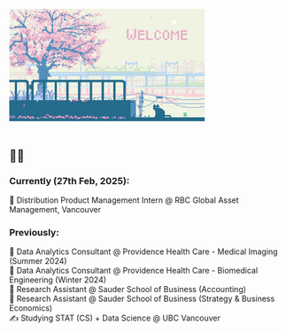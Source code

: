  <img src="gitcome.gif" width="70%"><br/><br/>
 
<h2><b> 👨‍💻 </b></h2>

<h3><b> Currently (27th Feb, 2025): </b></h3>
 💼 Distribution Product Management Intern @ RBC Global Asset Management, Vancouver

<h3><b> Previously: </b></h3>
 💼 Data Analytics Consultant @ Providence Health Care - Medical Imaging (Summer 2024) <br>
 💼 Data Analytics Consultant @ Providence Health Care - Biomedical Engineering (Winter 2024) <br>
 💼 Research Assistant @ Sauder School of Business (Accounting)<br>
 💼 Research Assistant @ Sauder School of Business (Strategy & Business Economics)<br>
 ✍ Studying STAT (CS) + Data Science @ UBC Vancouver

<!---
tejassui/tejassui is a ✨ special ✨ repository because its `README.md` (this file) appears on your GitHub profile.
You can click the Preview link to take a look at your changes.
--->
